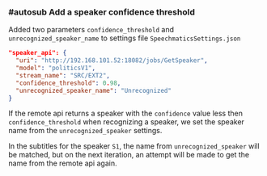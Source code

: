 ﻿### #autosub Add a speaker confidence threshold

Added two parameters `confidence_threshold` and `unrecognized_speaker_name` to settings file `SpeechmaticsSettings.json`

```json
"speaker_api": {
  "uri": "http://192.168.101.52:18082/jobs/GetSpeaker",
  "model": "politicsV1",
  "stream_name": "SRC/EXT2",
  "confidence_threshold": 0.98,
  "unrecognized_speaker_name": "Unrecognized"
}
```

If the remote api returns a speaker with the `confidence` value less then `confidence_threshold` when recognizing a speaker, we set the speaker name from the `unrecognized_speaker` settings.

In the subtitles for the speaker `S1`, the name from `unrecognized_speaker` will be matched, but on the next iteration, an attempt will be made to get the name from the remote api again.
